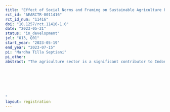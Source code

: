 ```yaml
---
title: "Effect of Social Norms and Framing on Sustainable Agriculture Practices"
rct_id: "AEARCTR-0011416"
rct_id_num: "11416"
doi: "10.1257/rct.11416-1.0"
date: "2023-05-21"
status: "in_development"
jel: "O13, Q01"
start_year: "2023-05-19"
end_year: "2023-07-15"
pi: "Mardha Tilla Septiani"
pi_other:
abstract: "The agriculture sector is a significant contributor to Indonesia's GDP and provides employment for over 38 million people, but it also causes environmental issues. Promoting sustainable farming practices among farmers is crucial for environmental conservation, but their adoption has been slow. While previous studies have identified barriers, they may not fully explain the complexity of farmers' decision-making processes. This study aims to explore the effect of social norms and framing on Indonesian farmers' stated intentions to adopt sustainable farming practices, with the goal of developing a non-monetary approach to agri-environmental policy. The study will use a randomized controlled trial to investigate the impact of providing social information and framing on farmers' willingness to adopt sustainable practices, such as the use of organic fertilizers and avoiding pesticides. The experiment will be conducted through an in-survey experiment involving 1,104 farmers in Daerah Istimewa Yogyakarta, Indonesia. The findings of the study can help to promote the adoption of sustainable practices, reduce reliance on costly incentives and subsidies, and benefit both farmers and the environment.



"
layout: registration
---
```


